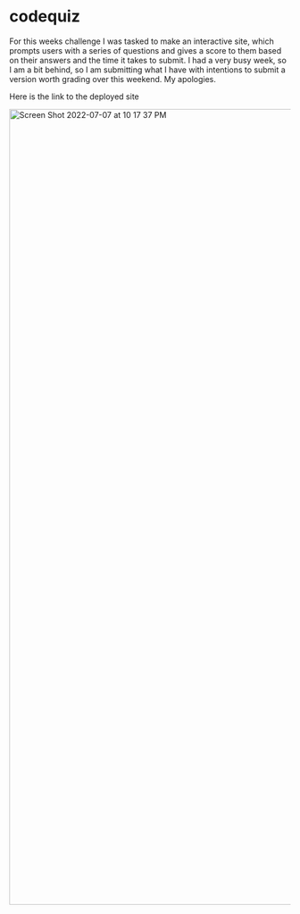 # codequiz

For this weeks challenge I was tasked to make an interactive site, which prompts users with a series of questions and gives a score to them based on their answers and the time it takes to submit.  I had a very busy week, so I am a bit behind, so I am submitting what I have with intentions to submit a version worth grading over this weekend.  My apologies.  

Here is the link to the deployed site

<img width="1425" alt="Screen Shot 2022-07-07 at 10 17 37 PM" src="https://user-images.githubusercontent.com/107014086/177903408-f9dc68ba-8b3e-4a72-981d-5622e54f5038.png">
